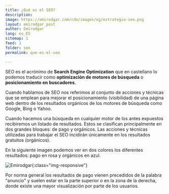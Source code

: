 ```yaml
---
title: ¿Qué es el SEO?
description: 
image: https://emirodgar.com/cdn/images/og/estrategia-seo.png
layout: emirodgar_post
author: Emirodgar
lang: es_ES
sitemap: 1
feed: 1
folder: seo
permalink: que-es-el-seo

--- 
```


SEO es el acrónimo de **Search Engine Optimization** que en castellano lo podemos traducir como **optimización de motores de búsqueda** o **posicionamiento en buscadores**.

Cuando hablamos de SEO nos referimos al conjunto de acciones y técnicas que se emplean para mejorar el posicionamiento (visibilidad) de una página web dentro de los resultados orgánicos de los motores de búsqueda como Google, Bing o Yahoo.

Cuando hacemos una búsqueda en cualquier motor de los antes expuestos recibiremos un listado de resultados. Estos se clasifican principalmente en dos grandes bloques: de pago y orgánicos. Las acciones y técnicas utilizadas para trabajar el SEO incidirán únicamente en los resultados gratuitos (orgánicos).

En la siguiente imagen podemos ver en dos colores los diferentes resultados: pago en rosa y orgánicos en azul.

![Emirodgar](https://i.imgur.com/ADDD38t.png){:class="img-responsive"}

Por norma general los resultados de pago vienen precedidos de la palabra "anuncio" y suelen estar en la parte superior o en la zona de la derecha, donde existe una mayor visualización por parte de los usuarios.



<!--stackedit_data:
eyJoaXN0b3J5IjpbMTI5MTAyNTEwNiwtMTMyNTQyNjk4OF19
-->